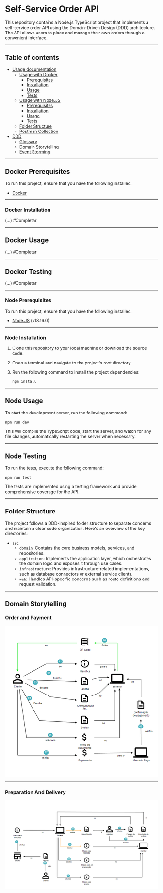 # Self-Service Order API

This repository contains a Node.js TypeScript project that implements a self-service order API using the Domain-Driven Design (DDD) architecture. The API allows users to place and manage their own orders through a convenient interface.

---

## Table of contents

* [Usage documentation](#table-of-contents)
   * [Usage with Docker](#table-of-contents)
      * [Prerequisites](#docker-prerequisites)
      * [Installation](#docker-installation)
      * [Usage](#docker-usage)
      * [Tests](#docker-testing)
   * [Usage with Node.JS](#table-of-contents)
      * [Prerequisites](#node-prerequisites)
      * [Installation](#node-installation)
      * [Usage](#node-usage)
      * [Tests](#node-testing)
   * [Folder Structure](#folder-structure)
   * [Postman Collection](postman/Self%20Service%20Order%20-%20API.postman_collection.json)
* [DDD](#table-of-contents)
   * [Glossary](/docs/glossary.md)
   * [Domain Storytelling](#domain-storytelling)
   * [Event Storming](#domain-storytelling)

---

## Docker Prerequisites

To run this project, ensure that you have the following installed:

- [Docker](https://www.docker.com/)

---

### Docker Installation

(...) #Completar

---


## Docker Usage

(...) #Completar

---

## Docker Testing

(...) #Completar

---

### Node Prerequisites

To run this project, ensure that you have the following installed:

- [Node.JS](https://nodejs.org) (v18.16.0)

---

### Node Installation

1. Clone this repository to your local machine or download the source code.
2. Open a terminal and navigate to the project's root directory.
3. Run the following command to install the project dependencies:

   ```shell
   npm install
   ```

---

## Node Usage

To start the development server, run the following command:

```shell
npm run dev
```

This will compile the TypeScript code, start the server, and watch for any file changes, automatically restarting the server when necessary.

---

## Node Testing

To run the tests, execute the following command:

```shell
npm run test
```

The tests are implemented using a testing framework and provide comprehensive coverage for the API.

---

## Folder Structure

The project follows a DDD-inspired folder structure to separate concerns and maintain a clear code organization. Here's an overview of the key directories:

- `src`
  - `domain`: Contains the core business models, services, and repositories.
  - `application`: Implements the application layer, which orchestrates the domain logic and exposes it through use cases.
  - `infrastructure`: Provides infrastructure-related implementations, such as database connectors or external service clients.
  - `web`: Handles API-specific concerns such as route definitions and request validation.

---

## Domain Storytelling

### Order and Payment

![domain_storytelling_1](docs/assets/1_domain_storytelling_order_and_payment.png "Order and Payment")

---

### Preparation And Delivery
![domain_storytelling_2](docs/assets/2_domain_storytelling_preparation_and_delivery.png "Preparation And Delivery")

